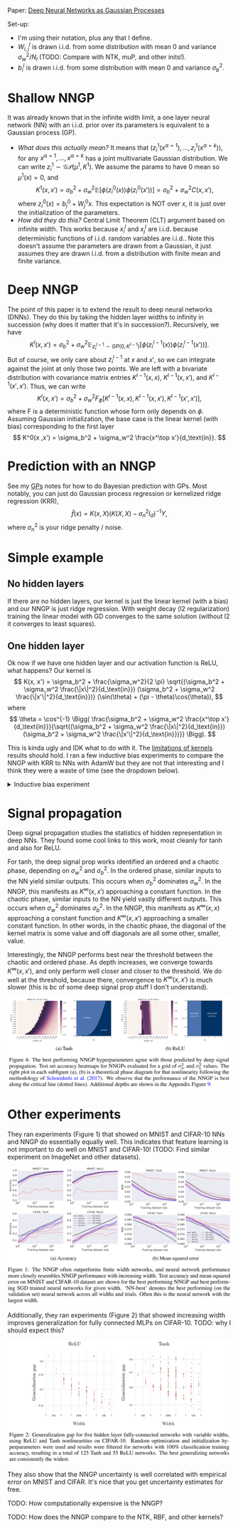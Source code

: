 <script>
  import { Math } from "svelte-math";
</script>

Paper: [Deep Neural Networks as Gaussian Processes](https://arxiv.org/pdf/1711.00165)

Set-up:
- I'm using their notation, plus any that I define.
- $W_{i,j}^l$ is drawn i.i.d. from some distribution with mean 0 and variance $\sigma_w^2 / N_l$ (TODO: Compare with NTK, muP, and other inits!).
- $b_i^l$ is drawn i.i.d. from some distribution with mean 0 and variance $\sigma_b^2$. 

# Shallow NNGP
It was already known that in the infinite width limit, a one layer neural network (NN) with an i.i.d. prior over its parameters is equivalent to a Gaussian process (GP). 
- *What does this actually mean?* It means that $(z_i^1(x^{\alpha = 1}), \ldots, z_i^1(x^{\alpha = k}))$, for any $x^{\alpha = 1}, \ldots, x^{\alpha = k}$ has a joint multivariate Gaussian distribution. We can write $z_i^1 \sim \mathcal{GP} (\mu^1, K^1)$. We assume the params to have 0 mean so $\mu^1(x) = 0$, and 
$$
K^1(x ,x') = \sigma_b^2 + \sigma_w^2 \mathbb{E}[\phi(z_i^0(x)) \phi(z_i^0(x'))] = \sigma_b^2 + \sigma_w^2 C(x, x'),
$$
where $z_i^0(x) = b_j^0 + W_j^0 x$. This expectation is NOT over $x$, it is just over the initialization of the parameters.
- *How did they do this?* Central Limit Theorem (CLT) argument based on infinite width. This works because $x^l_i$ and $x^l_{j}$ are i.i.d. because deterministic functions of i.i.d. random variables are i.i.d.. Note this doesn't assume the parameters are drawn from a Gaussian, it just assumes they are drawn i.i.d. from a distribution with finite mean and finite variance. 

# Deep NNGP
The point of this paper is to extend the result to deep neural networks (DNNs). They do this by taking the hidden layer widths to infinity in succession (why does it matter that it's in succession?). Recursively, we have
$$
K^l(x ,x') = \sigma_b^2 + \sigma_w^2 \mathbb{E}_{z_i^{l-1} \sim GP(0, K^{l-1})} [\phi(z_i^{l-1}(x)) \phi(z_i^{l-1}(x'))].
$$
But of course, we only care about $z_i^{l-1}$ at $x$ and $x'$, so we can integrate against the joint at only those two points. We are left with a bivariate distribution with covariance matrix entries $K^{l-1}(x, x)$, $K^{l-1}(x, x')$, and $K^{l-1}(x', x')$. Thus, we can write
$$
K^l(x ,x') = \sigma_b^2 + \sigma_w^2 F_\phi [K^{l-1}(x, x), K^{l-1}(x, x'), K^{l-1}(x', x')],
$$
where F is a deterministic function whose form only depends on $\phi$. Assuming Gaussian initialization, the base case is the linear kernel (with bias) corresponding to the first layer
$$
K^0(x ,x') = \sigma_b^2 + \sigma_w^2 \frac{x^\top x'}{d_\text{in}}.
$$

# Prediction with an NNGP
See my [GPs](/digitalGarden/gaussianProcesses) notes for how to do Bayesian prediction with GPs. Most notably, you can just do Gaussian process regression or kernelized ridge regression (KRR),
$$
\hat{f}(x) = K(x, X) (K(X, X) - \sigma_n^2 I_{d} )^{-1} Y,
$$
where $\sigma_n^2$ is your ridge penalty / noise.

# Simple example
## No hidden layers
If there are no hidden layers, our kernel is just the linear kernel (with a bias) and our NNGP is just ridge regression. With weight decay (l2 regularization) training the linear model with GD converges to the same solution (without l2 it converges to least squares).

## One hidden layer
Ok now if we have one hidden layer and our activation function is $\text{ReLU}$, what happens? Our kernel is
$$
K(x, x') = \sigma_b^2 + \frac{\sigma_w^2}{2 \pi} \sqrt{(\sigma_b^2 + \sigma_w^2 \frac{\|x\|^2}{d_\text{in}}) (\sigma_b^2 + \sigma_w^2 \frac{\|x'\|^2}{d_\text{in}})} (\sin(\theta) + (\pi - \theta)\cos(\theta)),
$$
where
$$
\theta = \cos^{-1} \Bigg( \frac{\sigma_b^2 + \sigma_w^2 \frac{x^\top x'}{d_\text{in}}}{\sqrt{(\sigma_b^2 + \sigma_w^2 \frac{\|x\|^2}{d_\text{in}}) (\sigma_b^2 + \sigma_w^2 \frac{\|x'\|^2}{d_\text{in}})}} \Bigg).
$$

This is kinda ugly and IDK what to do with it. The [limitations of kernels](/digitalGarden/kernelLimitations) results should hold. I ran a few inductive bias experiments to compare the NNGP with KRR to NNs with AdamW but they are not that interesting and I think they were a waste of time (see the dropdown below).

<details>
    <summary>Inductive bias experiment</summary>
    Here's KRR with the one hidden layer ReLU NNGP and and train a one hidden layer ReLU NN to learn <Math latex={String.raw`f^*(x) = x^2 + 2`}/> with various numbers of training data points. All NNs trained to convergence. Weight decay in AdamW changes things, here I used 1e-6. Also, <Math latex={String.raw`\sigma_w = \sigma_b = 1`}/>.

    ![NNGP inductive bias](/images/digitalGarden/NNGPInductiveBias.png "NNGP inductive bias")

    TODO: Push python simulation code repo to github as well and link it on the digital garden home page.
</details>

# Signal propagation
Deep signal propagation studies the statistics of hidden representation in deep NNs. They found some cool links to this work, most cleanly for tanh and also for ReLU. 

For tanh, the deep signal prop works identified an ordered and a chaotic phase, depending on $\sigma_w^2$ and $\sigma_b^2$. In the ordered phase, similar inputs to the NN yield similar outputs. This occurs when $\sigma_b^2$ dominates $\sigma_w^2$. In the NNGP, this manifests as $K^\infty (x, x')$ approaching a constant function. In the chaotic phase, similar inputs to the NN yield vastly different outputs. This occurs when $\sigma_w^2$ dominates $\sigma_b^2$. In the NNGP, this manifests as $K^\infty (x, x)$ approaching a constant function and $K^\infty (x, x')$ approaching a smaller constant function. In other words, in the chaotic phase, the diagonal of the kernel matrix is some value and off diagonals are all some other, smaller, value.

Interestingly, the NNGP performs best near the threshold between the chaotic and ordered phase. As depth increases, we converge towards $K^\infty (x, x')$, and only perform well closer and closer to the threshold. We do well at the threshold, because there, convergence to $K^\infty (x, x')$ is much slower (this is bc of some deep signal prop stuff I don't understand). 

![NNGP signal propagation](/images/digitalGarden/NNGPSignalProp.png "NNGP signal propagation")

# Other experiments
They ran experiments (Figure 1) that showed on MNIST and CIFAR-10 NNs and NNGP do essentially equally well. This indicates that feature learning is not important to do well on MNIST and CIFAR-10! (TODO: Find similar experiment on ImageNet and other datasets).

![NNGP and NN performance](/images/digitalGarden/NNGPNNPerformance.png "NNGP and NN performance")

Additionally, they ran experiments (Figure 2) that showed increasing width improves generalization for fully connected MLPs on CIFAR-10. TODO: why I should expect this?

![NN generalization with width](/images/digitalGarden/NNWidthGeneralization.png "NN generalization with width")

They also show that the NNGP uncertainty is well correlated with empirical error on MNIST and CIFAR. It's nice that you get uncertainty estimates for free. 

TODO: How computationally expensive is the NNGP?

TODO: How does the NNGP compare to the NTK, RBF, and other kernels?